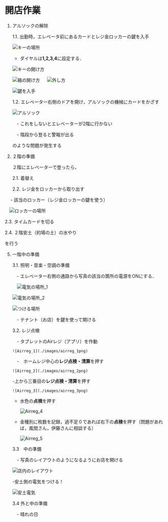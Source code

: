 # 開店作業
1. アルソックの解除
   
   1.1. 出勤時，エレベータ前にあるカードとレジ金ロッカーの鍵を入手
   
   ![キーの場所](./images/key_1.png)
   
   - ダイヤルは**1,2,3,4**に設定する．
     
   ![キーの開け方](./images/key_2.png)
   
   ![箱の開け方](./images/key_3.png)
   　
   ![外し方](./images/key_4.png)
   
   ![鍵を入手](./images/key_5.png)　　
   
   1.2. エレベーター右側のドアを開け，アルソックの機械にカードをかざす
   
   ![アルソック](./images/alsock.png)
   
   　- これをしないとエレベーターが2階に行かない
   
   　- 階段から登ると警報が出る
   
   のような問題が発生する
   
3. ２階の準備
   
   ２階にエレベーターで登ったら，
   
   2.1. 着替え
   
   2.2. レジ金をロッカーから取り出す
   
  　 - 該当のロッカー（レジ金ロッカーの鍵を使う）
    
   　![ロッカーの場所](./images/locker.png)
    
   2.3. タイムカードを切る
   
   2.4. ２階安土（的場の土）の水やり  
   
   を行う

5. 一階中の準備
   
   3.1. 照明・音楽・空調の準備
   
   　- エレベーター右側の通路から写真の該当の箇所の電源をONにする．
   
   　![電気の場所_1](./images/here_1.png)
   
     ![電気の場所_2](./images/here_2.png)
   
    ![つける場所](./images/here_3.png)
   
   　- テナント（お店）を鍵を使って開ける
   
   3.2. レジ点検
   
   　- タブレットのAirレジ（アプリ）を作動
   
       ![Airreg_1](./images/airreg_1png)
   
   　-　ホームレジ中心の**レジ点検・清算**を押す
   
       ![Airreg_2](./images/airreg_2png)
   
    -上から三番目の**レジ点検・清算**を押す
   
       ![Airreg_3](./images/airreg_3png)
   
    - 水色の**点検**を押す
   
       ![Airreg_4](./images/airreg_4png)
      
    - 金種別に枚数を記録，過不足０であれば右下の**点検**を押す（問題があれば，風間さん，伊藤さんに相談する）
      
      ![Airreg_5](./images/airreg_5png)
      
      
   3.3　中の準備
   
   　- 写真のレイアウトのようになるようにお店を開ける
   
      ![店内のレイアウト](./images/layout_inside.png)
   
     -安土側の電気をつける！
   
      ![安土電気](./images/ele1.png)
   
   3.4 外と中の準備
   
   　- 晴れの日
   
